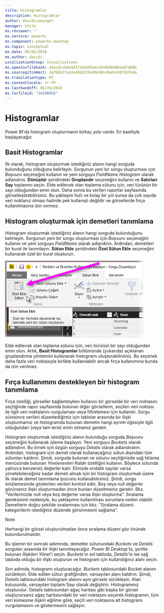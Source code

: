 ```yaml
---
title: Histogramlar
description: Histogramlar
author: davidiseminger
manager: kfile
ms.reviewer: ''
ms.service: powerbi
ms.component: powerbi-desktop
ms.topic: conceptual
ms.date: 05/02/2018
ms.author: davidi
LocalizationGroup: Visualizations
ms.openlocfilehash: 43ecdccbbe44721d4205ebc05d9d8406eed7e68b
ms.sourcegitcommit: 2a7bbb1fa24a49d2278a90cb0c4be543d7267bda
ms.translationtype: HT
ms.contentlocale: tr-TR
ms.lasthandoff: 06/26/2018
ms.locfileid: "34298056"
---
```

# <a name="histograms"></a>Histogramlar
Power BI'da histogram oluşturmanın birkaç yolu vardır. En basitiyle başlayacağız.

## <a name="simple-histograms"></a>Basit Histogramlar
İlk olarak, histogram oluşturmak istediğiniz alanın hangi sorguda bulunduğunu olduğunu belirleyin.  Sorgunun yeni bir sorgu oluşturması için *Başvuru* seçeneğini kullanın ve yeni sorguyu *FieldName Histogram* olarak adlandırın. **Dönüştür** şeridindeki **Gruplandır** seçeneğini kullanın ve **Satırları Say** toplamını seçin. Elde edilecek olan toplama sütunu için, veri türünün bir sayı olduğundan emin olun. Daha sonra bu verileri raporlar sayfasında görselleştirebilirsiniz. Bu yaklaşım hızlı ve kolay bir yol sunsa da çok sayıda veri noktanız olması halinde pek kullanışlı değildir ve görsellerde fırça kullanılmasına izin vermez.

## <a name="defining-buckets-to-build-a-histogram"></a>Histogram oluşturmak için demetleri tanımlama
Histogram oluşturmak istediğiniz alanın hangi sorguda bulunduğunu belirleyin. Sorgunun yeni bir sorgu oluşturması için *Başvuru* seçeneğini kullanın ve yeni sorguyu *FieldName* olarak adlandırın.  Ardından, demetleri bir kural ile tanımlayın. **Sütun Ekle** şeridindeki **Özel Sütun Ekle** seçeneğini kullanarak özel bir kural oluşturun.

![](media/service-histograms/powerbi-service-histograms_1.png)

Elde edilecek olan toplama sütunu için, veri türünün bir sayı olduğundan emin olun. Artık, **Basit Histogramlar** bölümünde (yukarıda) açıklanan gruplandırma yöntemini kullanarak histogramı oluşturabilirsiniz. Bu seçenek daha fazla veri noktasıyla birlikte kullanılabilir ancak fırça kullanımına bunda da izin verilmez.

## <a name="defining-a-histogram-that-supports-brushing"></a>Fırça kullanımını destekleyen bir histogram tanımlama
Fırça özelliği, görseller bağlantılıyken kullanıcı bir görselde bir veri noktasını seçtiğinde rapor sayfasında bulunan diğer görsellerin, seçilen veri noktası ile ilgili veri noktalarını vurgulaması veya filtrelemesi için kullanılır.  Sorgu süresince verileri düzenlediğimiz için tablolar arasında bir ilişki oluşturmamız ve histogramda bulunan demetin hangi ayrıntı öğesiyle ilgili olduğundan (veya tam tersi) emin olmamız gerekir.

Histogram oluşturmak istediğiniz alanın bulunduğu sorguda *Başvuru* seçeneğini kullanarak işleme başlayın.  Yeni sorguyu *Buckets* olarak adlandırın.  Bu örnek için özgün sorguyu *Details* olarak adlandıralım.  Ardından, histogram için demet olarak kullanacağınız sütun dışındaki tüm sütunları kaldırın.  Şimdi, sorguda bulunan ve sütunu seçtiğinizde sağ tıklama menüsünde bulunan *Yinelenenleri Kaldır* özelliğini kullanın. Böylece sütunda yalnızca benzersiz değerler kalır. Elinizde ondalık sayılar varsa yönetebileceğiniz kadar demeti almak için bir histogram oluşturmak üzere ilk olarak demet tanımlama ipucunu kullanabilirsiniz.  Şimdi, sorgu önizlemesinde gösterilen verileri kontrol edin. Boş veya null değerler görürseniz ilişki oluşturmadan önce bunları düzeltmeniz gerekir. Bkz. "Verilerinizde null veya boş değerler varsa ilişki oluşturma". Sıralama gereksinimi nedeniyle, bu yaklaşımın kullanılması sorunlara neden olabilir. Demetlerin doğru şekilde sıralanması için bkz. "Sıralama düzeni: kategorilerin istediğiniz düzende görünmesini sağlama". 

> [!NOTE]
> Herhangi bir görsel oluşturulmadan önce sıralama düzeni göz önünde bulundurulmalıdır.   
> 
> 

Bu işlemin bir sonraki adımında, demetler sütunundaki *Buckets* ve *Details* sorguları arasında bir ilişki tanımlayacağız.  *Power BI Desktop*'ta, şeritte bulunan *İlişkileri Yönet*'i seçin.  *Buckets*'ın sol tabloda, *Details*'in ise sağ tabloda olduğu bir ilişki oluşturun ve histogram için kullandığınız alanı seçin. 

Son adımda, histogramı oluşturacağız. *Buckets* tablosundaki Bucket alanını sürükleyin. Elde edilen sütun grafiğinden, varsayılan alanı kaldırın.  Şimdi, *Details* tablosundaki histogram alanını aynı görsele sürükleyin. Alan kutusunda, varsayılan toplamı Sayı olarak değiştirin. Histogramınız oluşturulur. Details tablosundan ağaç haritası gibi başka bir görsel oluşturursanız ağaç haritasındaki bir veri noktasını seçerek histogramın, tüm veri kümesine ilişkin eğilime göre, seçili veri noktasına ait histogramı vurgulamasını ve göstermesini sağlayın.


